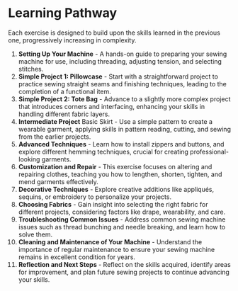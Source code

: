 
# Learning Pathway

Each exercise is designed to build upon the skills learned in the previous one, progressively increasing in complexity.

1. **Setting Up Your Machine** - A hands-on guide to preparing your sewing machine for use, including threading, adjusting tension, and selecting stitches.
1. **Simple Project 1: Pillowcase** - Start with a straightforward project to practice sewing straight seams and finishing techniques, leading to the completion of a functional item.
1. **Simple Project 2: Tote Bag** - Advance to a slightly more complex project that introduces corners and interfacing, enhancing your skills in handling different fabric layers.
1. **Intermediate Project** Basic Skirt - Use a simple pattern to create a wearable garment, applying skills in pattern reading, cutting, and sewing from the earlier projects.
1. **Advanced Techniques** - Learn how to install zippers and buttons, and explore different hemming techniques, crucial for creating professional-looking garments.
1. **Customization and Repair** - This exercise focuses on altering and repairing clothes, teaching you how to lengthen, shorten, tighten, and mend garments effectively.
1. **Decorative Techniques** - Explore creative additions like appliqués, sequins, or embroidery to personalize your projects.
1. **Choosing Fabrics** - Gain insight into selecting the right fabric for different projects, considering factors like drape, wearability, and care.
1. **Troubleshooting Common Issues** - Address common sewing machine issues such as thread bunching and needle breaking, and learn how to solve them.
1. **Cleaning and Maintenance of Your Machine** - Understand the importance of regular maintenance to ensure your sewing machine remains in excellent condition for years.
1. **Reflection and Next Steps** - Reflect on the skills acquired, identify areas for improvement, and plan future sewing projects to continue advancing your skills.
